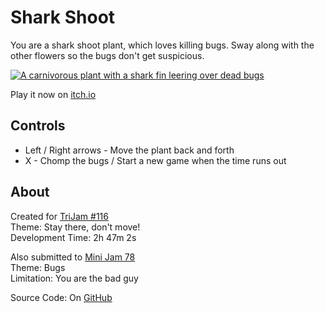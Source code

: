 # Shark Shoot
You are a shark shoot plant, which loves killing bugs.
Sway along with the other flowers so the bugs don't get suspicious.

[![A carnivorous plant with a shark fin leering over dead bugs](screenshots/cover.png)](https://caterpillargames.itch.io/shark-shoot)

Play it now on [itch.io](https://caterpillargames.itch.io/shark-shoot)

## Controls
* Left / Right arrows - Move the plant back and forth
* X - Chomp the bugs / Start a new game when the time runs out




## About
<!--BEGIN TRIJAM-->
Created for [TriJam #116](https://itch.io/jam/trijam-116/entries)  
Theme: Stay there, don't move!  
Development Time: 2h 47m 2s  
<!--END TRIJAM-->

Also submitted to [Mini Jam 78](https://itch.io/jam/mini-jam-78-bugs)  
Theme: Bugs  
Limitation: You are the bad guy  

Source Code: On [GitHub](https://github.com/CaterpillarGames/pico8-games/tree/master/carts/shark-shoot)


